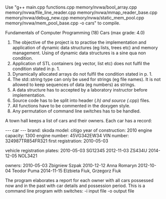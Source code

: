 Use "g++ main.cpp functions.cpp memory/nvwa/bool_array.cpp memory/nvwa/file_line_reader.cpp memory/nvwa/mmap_reader_base.cpp memory/nvwa/debug_new.cpp memory/nvwa/static_mem_pool.cpp memory/nvwa/mem_pool_base.cpp -o cars" to compile.

Fundamentals of Computer Programming
(18) Cars (max grade: 4.0)

1. The objective of the project is to practise the implementation and application of
dynamic data structures (eg lists, trees etc) and memory management. Using of
dynamic data structures is a sine qua non condition.
2. Application of STL containers (eg vector, list etc) does not fulfil the condition
stated in p. 1.
3. Dynamically allocated arrays do not fulfil the condition stated in p. 1.
4. The std::string type can only be used for strings (eg file names). It is not allowed
to keep sequences of data (eg numbers) as strings.
5. A data structure has to accepted by a laboratory instructor before implementation.
6. Source code has to be split into header (*.h) and source (*.cpp) files.
7. All functions have to be commented in the doxygen style.
8. Any permutation of command line switches has to be handled.

A town hall keeps a list of cars and their owners. Each car has a record:

--- car ---
brand: skoda
model: citigo
year of construction: 2010
engine capacity: 1300
engine number: 45VG342EW34
VIN number: 324987TR854FR321
first registration: 2010-05-03

vehicle registration plates:
2010-05-03 SG12345
2012-11-03 ZS434U
2014-12-05 NOL3421

owners:
2010-05-03 Zbigniew Szpak
2010-12-12 Anna Romaryn
2012-10-04 Teodor Puma
2014-11-15 Elzbieta Fiuk, Grzegorz Fiuk

The program elaborates a report for each owner with all cars possessed now and in the past with car
details and possession period.
This is a command line program with switches:
-i input file
-o output file